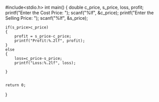 #include<stdio.h>
int main()
{
	double c_price, s_price, loss, profit;
	printf("Enter the Cost Price: ");
	scanf("%lf", &c_price);
	printf("Enter the Selling Price: ");
	scanf("%lf", &s_price);
	
	if(s_price>c_price)
	{
		profit = s_price-c_price;
		printf("Profit:%.2lf", profit);	
	}
	else
	{
		loss=c_price-s_price;
		printf("Loss:%.2lf", loss);
		
	}
	
	
	return 0;
}
